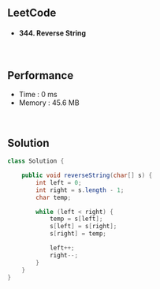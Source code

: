 ## LeetCode


- #### 344. Reverse String

<br>

## Performance

- Time : 0 ms
- Memory : 45.6 MB

<br>

## Solution

```java
class Solution {

    public void reverseString(char[] s) {
        int left = 0;
        int right = s.length - 1;
        char temp;

        while (left < right) {
            temp = s[left];
            s[left] = s[right];
            s[right] = temp;

            left++;
            right--;
        }
    }
}
```
